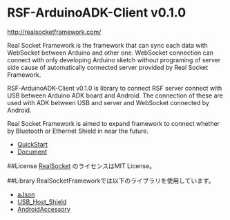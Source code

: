 RSF-ArduinoADK-Client v0.1.0
=====================
http://realsocketframework.com/
  
Real Socket Framework is the framework that can sync each data with WebSocket between Arduino and other one.
WebSocket connection can connect with only developing Arduino sketch 
without programing of server side cause of automatically connected server provided by Real Socket Framework.


RSF-ArduinoADK-Client v0.1.0 is library to connect RSF server connect with USB between Arduino ADK board and Android.
The connection of these are used with ADK between USB and server and WebSocket connected by Android.


Real Socket Framework is aimed to expand framework to connect whether by Bluetooth or Ethernet Shield in near the future.


* [QuickStart](https://github.com/RealSocketFramework/RSF-ArduinoADK-Client/wiki/QuickStart)
* [Document](https://github.com/RealSocketFramework/RSF-ArduinoADK-Client/wiki/Document)

##License
[RealSocket](https://github.com/RealSocketFramework/RSF-ArduinoADK-Client/tree/master/Arduino-Libraries/RealSocket)
のライセンスはMIT License。

##Library
RealSocketFrameworkでは以下のライブラリを使用しています。
* [aJson](https://github.com/interactive-matter/aJson)
* [USB_Host_Shield](https://github.com/felis/USB_Host_Shield)
* [AndroidAccessory](http://developer.android.com/tools/adk/adk2.html)
